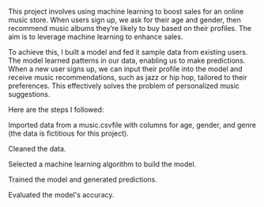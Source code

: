 This project involves using machine learning to boost sales for an online music store. When users sign up, we ask for their age and gender, then recommend music albums they’re likely to buy based on their profiles. The aim is to leverage machine learning to enhance sales.

To achieve this, I built a model and fed it sample data from existing users. The model learned patterns in our data, enabling us to make predictions. When a new user signs up, we can input their profile into the model and receive music recommendations, such as jazz or hip hop, tailored to their preferences. This effectively solves the problem of personalized music suggestions.

Here are the steps I followed:

Imported data from a music.csvfile with columns for age, gender, and genre (the data is fictitious for this project).

Cleaned the data.

Selected a machine learning algorithm to build the model.

Trained the model and generated predictions.

Evaluated the model's accuracy.

